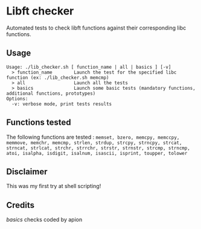 # Libft checker

Automated tests to check libft functions against their corresponding libc functions.

## Usage

```
Usage: ./lib_checker.sh [ function_name | all | basics ] [-v]
  > function_name        Launch the test for the specified libc function (ex: ./lib_checker.sh memcmp)
  > all                  Launch all the tests
  > basics               Launch some basic tests (mandatory functions, additional functions, prototypes)
Options:
  -v: verbose mode, print tests results
```

## Functions tested

The following functions are tested : `memset, bzero, memcpy, memccpy, memmove, memchr, memcmp, strlen, strdup, strcpy, strncpy, strcat, strncat, strlcat, strchr, strrchr, strstr, strnstr, strcmp, strncmp, atoi, isalpha, isdigit, isalnum, isascii, isprint, toupper, tolower`

## Disclaimer

This was my first try at shell scripting!

## Credits
_basics_ checks coded by apion
